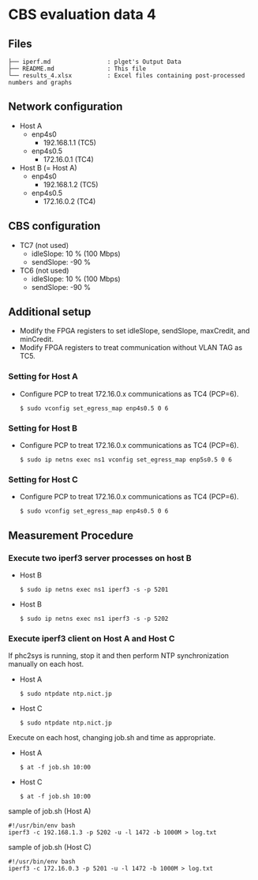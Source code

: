 # CBS evaluation data 4

## Files

```
├── iperf.md                : plget's Output Data
├── README.md               : This file
└── results_4.xlsx          : Excel files containing post-processed numbers and graphs
```

## Network configuration

- Host A
  - enp4s0
    - 192.168.1.1 (TC5)
  - enp4s0.5
    - 172.16.0.1 (TC4)
- Host B (= Host A)
  - enp4s0
    - 192.168.1.2 (TC5)
  - enp4s0.5
    - 172.16.0.2 (TC4)

## CBS configuration
- TC7 (not used)
    - idleSlope: 10 % (100 Mbps)
    - sendSlope: -90 %
- TC6 (not used)
    - idleSlope: 10 % (100 Mbps)
    - sendSlope: -90 %

## Additional setup

- Modify the FPGA registers to set idleSlope, sendSlope, maxCredit, and minCredit.
- Modify FPGA registers to treat communication without VLAN TAG as TC5.

### Setting for Host A
- Configure PCP to treat 172.16.0.x communications as TC4 (PCP=6).
   ```shell
   $ sudo vconfig set_egress_map enp4s0.5 0 6
   ```

### Setting for Host B
- Configure PCP to treat 172.16.0.x communications as TC4 (PCP=6).
   ```shell
   $ sudo ip netns exec ns1 vconfig set_egress_map enp5s0.5 0 6
   ```

### Setting for Host C
- Configure PCP to treat 172.16.0.x communications as TC4 (PCP=6).
   ```shell
   $ sudo vconfig set_egress_map enp4s0.5 0 6
   ```

## Measurement Procedure

### Execute two iperf3 server processes on host B

- Host B
   ```shell
   $ sudo ip netns exec ns1 iperf3 -s -p 5201
   ```
- Host B
   ```shell
   $ sudo ip netns exec ns1 iperf3 -s -p 5202
   ```

### Execute iperf3 client on Host A and Host C
If phc2sys is running, stop it and then perform NTP synchronization manually on each host.
- Host A
   ```shell
   $ sudo ntpdate ntp.nict.jp
   ```
- Host C
   ```shell
   $ sudo ntpdate ntp.nict.jp
   ```
Execute on each host, changing job.sh and time as appropriate.
- Host A
   ```shell
   $ at -f job.sh 10:00
   ```
- Host C
   ```shell
   $ at -f job.sh 10:00
   ```

sample of job.sh (Host A)
```shell
#!/usr/bin/env bash
iperf3 -c 192.168.1.3 -p 5202 -u -l 1472 -b 1000M > log.txt
```
sample of job.sh (Host C)
```shell
#!/usr/bin/env bash
iperf3 -c 172.16.0.3 -p 5201 -u -l 1472 -b 1000M > log.txt
```
